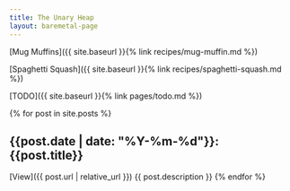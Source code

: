 ```yaml
---
title: The Unary Heap
layout: baremetal-page
---
```


[Mug Muffins]({{ site.baseurl }}{% link recipes/mug-muffin.md %})

[Spaghetti Squash]({{ site.baseurl }}{% link recipes/spaghetti-squash.md %})

[TODO]({{ site.baseurl }}{% link pages/todo.md %})

{% for post in site.posts %}
## {{post.date | date: "%Y-%m-%d"}}: {{post.title}}
[View]({{ post.url | relative_url }}) {{ post.description }}
{% endfor %}

